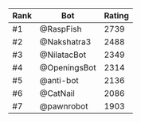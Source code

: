 Rank|Bot|Rating
---|---|---
#1|@RaspFish|2739
#2|@Nakshatra3|2488
#3|@NilatacBot|2349
#4|@OpeningsBot|2314
#5|@anti-bot|2136
#6|@CatNail|2086
#7|@pawnrobot|1903
